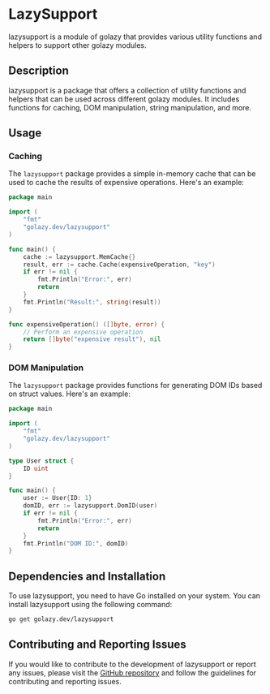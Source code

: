 # LazySupport

lazysupport is a module of golazy that provides various utility functions and helpers to support other golazy modules.

## Description

lazysupport is a package that offers a collection of utility functions and helpers that can be used across different golazy modules. It includes functions for caching, DOM manipulation, string manipulation, and more.

## Usage

### Caching

The `lazysupport` package provides a simple in-memory cache that can be used to cache the results of expensive operations. Here's an example:

```go
package main

import (
	"fmt"
	"golazy.dev/lazysupport"
)

func main() {
	cache := lazysupport.MemCache{}
	result, err := cache.Cache(expensiveOperation, "key")
	if err != nil {
		fmt.Println("Error:", err)
		return
	}
	fmt.Println("Result:", string(result))
}

func expensiveOperation() ([]byte, error) {
	// Perform an expensive operation
	return []byte("expensive result"), nil
}
```

### DOM Manipulation

The `lazysupport` package provides functions for generating DOM IDs based on struct values. Here's an example:

```go
package main

import (
	"fmt"
	"golazy.dev/lazysupport"
)

type User struct {
	ID uint
}

func main() {
	user := User{ID: 1}
	domID, err := lazysupport.DomID(user)
	if err != nil {
		fmt.Println("Error:", err)
		return
	}
	fmt.Println("DOM ID:", domID)
}
```

## Dependencies and Installation

To use lazysupport, you need to have Go installed on your system. You can install lazysupport using the following command:

```sh
go get golazy.dev/lazysupport
```

## Contributing and Reporting Issues

If you would like to contribute to the development of lazysupport or report any issues, please visit the [GitHub repository](https://github.com/golazy/golazy) and follow the guidelines for contributing and reporting issues.

